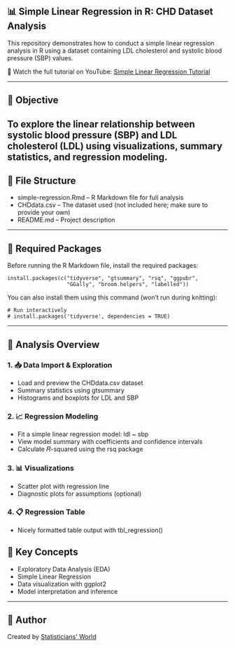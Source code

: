 ## 📊 Simple Linear Regression in R: CHD Dataset Analysis
This repository demonstrates how to conduct a simple linear regression analysis in R using a dataset containing LDL cholesterol and systolic blood pressure (SBP) values.

🎥 Watch the full tutorial on YouTube: [Simple Linear Regression Tutorial](https://youtu.be/O-40TmO-lLg)

---
## 🧪 Objective
To explore the linear relationship between systolic blood pressure (SBP) and LDL cholesterol (LDL) using visualizations, summary statistics, and regression modeling.
---
## 📂 File Structure
- simple-regression.Rmd – R Markdown file for full analysis
- CHDdata.csv – The dataset used (not included here; make sure to provide your own)
- README.md – Project description

---
## 🧰 Required Packages
Before running the R Markdown file, install the required packages:
```{r}
install.packages(c("tidyverse", "gtsummary", "rsq", "ggpubr", 
                   "GGally", "broom.helpers", "labelled"))
```
You can also install them using this command (won’t run during knitting):
```{r}
# Run interactively
# install.packages('tidyverse', dependencies = TRUE)
```
---

## 🧬 Analysis Overview
### 1. 📥 Data Import & Exploration
- Load and preview the CHDdata.csv dataset
- Summary statistics using gtsummary
- Histograms and boxplots for LDL and SBP

### 2. 📈 Regression Modeling
- Fit a simple linear regression model:
   ldl ~ sbp
- View model summary with coefficients and confidence intervals
- Calculate 𝑅-squared using the rsq package

### 3. 📊 Visualizations
- Scatter plot with regression line
- Diagnostic plots for assumptions (optional)

### 4. 📋 Regression Table
- Nicely formatted table output with tbl_regression()

## 🧠 Key Concepts
- Exploratory Data Analysis (EDA)
- Simple Linear Regression
- Data visualization with ggplot2
- Model interpretation and inference
---
## 🧠 Author
Created by [Statisticians' World](https://www.youtube.com/@statisticiansworld8912)

